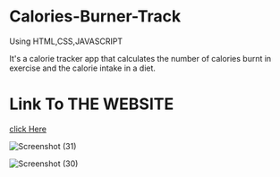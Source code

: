 # Calories-Burner-Track
Using HTML,CSS,JAVASCRIPT <br>

It's a calorie tracker app that calculates the number of calories burnt in exercise and the calorie intake in a diet.


# Link To THE WEBSITE
  [click Here](https://sanskar153.github.io/Calories-Burner-Track/)
  
  ![Screenshot (31)](https://user-images.githubusercontent.com/79687388/120355831-468e4c80-c321-11eb-8211-79b493b2920f.png)
  
![Screenshot (30)](https://user-images.githubusercontent.com/79687388/120355846-4db55a80-c321-11eb-933a-d941364c2b9a.png)



